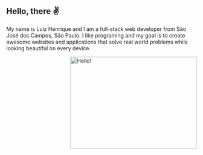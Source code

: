 ## Hello, there ✌

My name is Luiz Henrique and I am a full-stack web developer from São José dos Campos, São Paulo. I like programing and my goal is to create awesome websites and applications that solve real world problems while looking beautiful on every device.

<a href="#">
<img src="https://giphy.com/gifs/SpongeBobMovie-spongebob-squarepant-PnUatAYWMEMvmiwsyx" title="hello" width="335" height="243" align="right" alt="Hello!">
</a>
